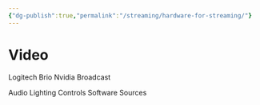 ```yaml
---
{"dg-publish":true,"permalink":"/streaming/hardware-for-streaming/"}
---
```



# Video

Logitech Brio
Nvidia Broadcast

Audio
Lighting
Controls
Software
Sources
